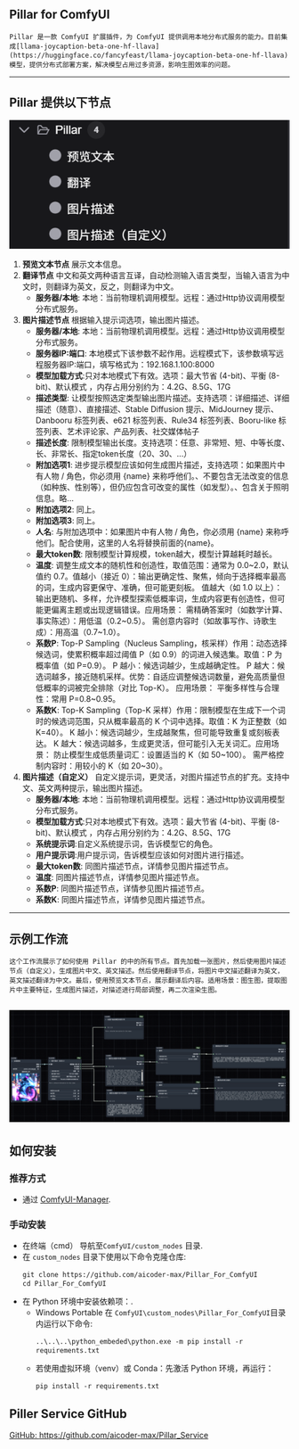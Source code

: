## Pillar for ComfyUI
    Pillar 是一款 ComfyUI 扩展插件，为 ComfyUI 提供调用本地分布式服务的能力。目前集成[llama-joycaption-beta-one-hf-llava](https://huggingface.co/fancyfeast/llama-joycaption-beta-one-hf-llava)模型，提供分布式部署方案，解决模型占用过多资源，影响生图效率的问题。
---

## Pillar 提供以下节点

![Nodes.png](images/Nodes.png)

1. **预览文本节点**
展示文本信息。
2. **翻译节点**
   中文和英文两种语言互译，自动检测输入语言类型，当输入语言为中文时，则翻译为英文，反之，则翻译为中文。
   * **服务器/本地**: 本地：当前物理机调用模型。远程：通过Http协议调用模型分布式服务。
3. **图片描述节点**
   根据输入提示词选项，输出图片描述。
   * **服务器/本地**: 本地：当前物理机调用模型。远程：通过Http协议调用模型分布式服务。
   * **服务器IP:端口**: 本地模式下该参数不起作用。远程模式下，该参数填写远程服务器IP:端口，填写格式为：192.168.1.100:8000
   * **模型加载方式**:只对本地模式下有效。选项：最大节省 (4-bit)、平衡 (8-bit)、默认模式 ，内存占用分别约为：4.2G、8.5G、17G
   * **描述类型**: 让模型按照选定类型输出图片描述。支持选项：详细描述、详细描述（随意）、直接描述、Stable Diffusion 提示、MidJourney 提示、Danbooru 标签列表、e621 标签列表、Rule34 标签列表、Booru-like 标签列表、艺术评论家、产品列表、社交媒体帖子
   * **描述长度**: 限制模型输出长度。支持选项：任意、非常短、短、中等长度、长、非常长、指定token长度（20、30、...）
   * **附加选项1**: 进步提示模型应该如何生成图片描述，支持选项：如果图片中有人物 / 角色，你必须用 {name} 来称呼他们。、不要包含无法改变的信息（如种族、性别等），但仍应包含可改变的属性（如发型）。、包含关于照明信息。略...
   * **附加选项2**: 同上。
   * **附加选项3**: 同上。
   * **人名**: 与附加选项中：如果图片中有人物 / 角色，你必须用 {name} 来称呼他们。配合使用，这里的人名将替换前面的{name}。
   * **最大token数**: 限制模型计算规模，token越大，模型计算越耗时越长。
   * **温度**: 调整生成文本的随机性和创造性，取值范围：通常为 0.0~2.0，默认值约 0.7。值越小（接近 0）：输出更确定性、聚焦，倾向于选择概率最高的词，生成内容更保守、准确，但可能更刻板。
值越大（如 1.0 以上）：输出更随机、多样，允许模型探索低概率词，生成内容更有创造性，但可能更偏离主题或出现逻辑错误。应用场景： 需精确答案时（如数学计算、事实陈述）：用低温（0.2~0.5）。 需创意内容时（如故事写作、诗歌生成）：用高温（0.7~1.0）。
   * **系数P**: Top-P Sampling（Nucleus Sampling，核采样）作用：动态选择候选词，使累积概率超过阈值 P（如 0.9）的词进入候选集。取值：P 为概率值（如 P=0.9）。 P 越小：候选词越少，生成越确定性。 P 越大：候选词越多，接近随机采样。优势：自适应调整候选词数量，避免高质量但低概率的词被完全排除（对比 Top-K）。
应用场景： 平衡多样性与合理性：常用 P=0.8~0.95。
   * **系数K**:  Top-K Sampling（Top-K 采样）作用：限制模型在生成下一个词时的候选词范围，只从概率最高的 K 个词中选择。取值：K 为正整数（如 K=40）。 K 越小：候选词越少，生成越聚焦，但可能导致重复或刻板表达。 K 越大：候选词越多，生成更灵活，但可能引入无关词汇。应用场景：
防止模型生成低质量词汇：设置适当的 K（如 50~100）。 需严格控制内容时：用较小的 K（如 20~30）。
4. **图片描述（自定义）**
   自定义提示词，更灵活，对图片描述节点的扩充。支持中文、英文两种提示，输出图片描述。
   * **服务器/本地**: 本地：当前物理机调用模型。远程：通过Http协议调用模型分布式服务。
   * **模型加载方式**:只对本地模式下有效。选项：最大节省 (4-bit)、平衡 (8-bit)、默认模式 ，内存占用分别约为：4.2G、8.5G、17G
   * **系统提示词**:自定义系统提示词，告诉模型它的角色。
   * **用户提示词**:用户提示词，告诉模型应该如何对图片进行描述。
   * **最大token数**: 同图片描述节点，详情参见图片描述节点。
   * **温度**: 同图片描述节点，详情参见图片描述节点。
   * **系数P**: 同图片描述节点，详情参见图片描述节点。
   * **系数K**: 同图片描述节点，详情参见图片描述节点。

---

## **示例工作流**
    这个工作流展示了如何使用 Pillar 的中的所有节点。首先加载一张图片，然后使用图片描述节点（自定义），生成图片中文、英文描述。然后使用翻译节点，将图片中文描述翻译为英文，英文描述翻译为中文。最后，使用预览文本节点，展示翻译后内容。适用场景：图生图，提取图片中主要特征，生成图片描述，对描述进行局部调整，再二次渲染生图。
![Pillar_Example_Wrokflow.png](images/Pillar_Example_Wrokflow.png)
---

## 如何安装

### **推荐方式**
* 通过 [ComfyUI-Manager](https://github.com/ltdrdata/ComfyUI-Manager).

### **手动安装**
* 在终端（cmd） 导航至`ComfyUI/custom_nodes` 目录.
* 在 `custom_nodes` 目录下使用以下命令克隆仓库:
  ```
  git clone https://github.com/aicoder-max/Pillar_For_ComfyUI
  cd Pillar_For_ComfyUI
  ```
* 在 Python 环境中安装依赖项：.
    * Windows Portable 在 `ComfyUI\custom_nodes\Pillar_For_ComfyUI`目录内运行以下命令:
        ```
        ..\..\..\python_embeded\python.exe -m pip install -r requirements.txt
        ```
    * 若使用虚拟环境（venv）或 Conda：先激活 Python 环境，再运行：
        ```
        pip install -r requirements.txt
        ```
 ## Piller Service GitHub
[GitHub: ](https://github.com/aicoder-max/Pillar_Service)https://github.com/aicoder-max/Pillar_Service